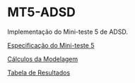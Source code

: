 # MT5-ADSD
Implementação do Mini-teste 5 de ADSD.

[Especificação do Mini-teste 5](https://github.com/LDVictor/MT5-ADSD/blob/master/miniteste_valida%C3%A7%C3%A3o.pdf)

[Cálculos da Modelagem](https://github.com/LDVictor/MT5-ADSD/blob/master/Documentos/modelagem.md)

[Tabela de Resultados](https://github.com/LDVictor/MT5-ADSD/blob/master/Documentos/resultados.md)
